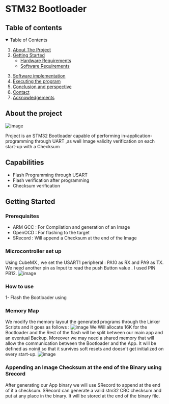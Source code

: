 

# STM32 Bootloader 

## Table of contents

<!-- TABLE OF CONTENTS -->
<details open="open">
  <summary>Table of Contents</summary>
  <ol>
    <li><a href="#about-the-project">About The Project</a></li>  
    <li><a href="#getting-started">Getting Started</a>
      <ul>
        <li><a href="#hardware-requirements">Hardware Requirements</a></li>
        <li><a href="#software-requirements">Software Requirements</a></li>
      </ul>
    </li>
      <ul>
    </ul>
 </li> 
    <li><a href="#software-implementation">Software implementation</a></li>
    <li><a href="#executing-the-program">Executing the program</a></li>
    <li><a href="#conclusion-and-perspective">Conclusion and perspective</a></li>
    <li><a href="#contact">Contact</a></li>
    <li><a href="#acknowledgements">Acknowledgements</a></li>
    
    
  </ol>
</details>

   
## About the project

![image](https://user-images.githubusercontent.com/86969450/128428449-4470b309-326e-4470-a66a-8fdc706914c3.png)


Project is an STM32 Bootloader capable of performing in-application-programming through UART ,as well Image validity verification on each start-up with a Checksum

## Capabilities
* Flash Programming through  USART 
* Flash verification after programming
* Checksum verification

<!-- GETTING STARTED -->
## Getting Started

### Prerequisites
* ARM GCC  :  For Compilation and generation of an Image
* OpenOCD  :  For flashing to the target
* SRecord  :  Will append a Checksum at the end of the Image


### Microcontroller set up  
Using CubeMX , we set the USART1 peripheral : PA10 as  RX and PA9 as TX.
We need another pin as Input to read the push Button value . I used PIN PB12.
![image](https://user-images.githubusercontent.com/33790012/136715859-4d3c0550-9772-4e1e-b0cb-ad01ea956e2e.png)

    
### How to use
1- Flash the Bootloader using


### Memory Map
We modify the memory layout the generated programs through the Linker Scripts and it goes as follows :
![image](https://user-images.githubusercontent.com/33790012/136716066-9241d08c-e75c-4617-a23b-aa81d45b4f8b.png)
We Will allocate 16K for the Bootloader and the Rest of the flash will be split between our main app and an eventual Backup.
Moreover we may need a shared memory that will allow the communication between the Bootloader and the App.
It will be defined as noinit so that it survives soft resets and doesn't get initialized on every start-up.
![image](https://user-images.githubusercontent.com/33790012/136716184-c22fb8a4-8797-4302-a194-4e4525436a20.png)

### Appending an Image Checksum at the end of the Binary using Srecord
 
 After generating our App binary we will use SRecord to append at the end of it a checksum.
 SRecord can generate a valid stm32 CRC checksum and put at any place in the binary.
 It will be stored at the end of the binary file.
 
###
 



